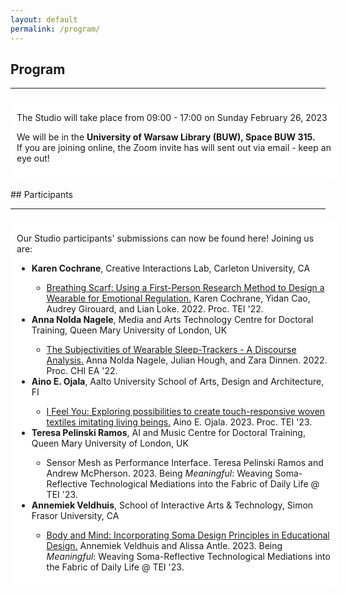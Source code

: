 ```yaml
---
layout: default
permalink: /program/
---
```


## Program
<hr />
<div style="border-radius:15px;-webkit-border-radius:15px;-moz-border-radius:15px;width:100%;float:center;background-color:white;margin-left:0;padding:10px;text-align:left;">
<p>The Studio will take place from 09:00 - 17:00 on Sunday February 26, 2023</p>
<p>We will be in the <strong>University of Warsaw Library (BUW), Space BUW 315.</strong><br>
If you are joining online, the Zoom invite has will sent out via email - keep an eye out!</p>

</div>



<br />
## Participants
<hr />

<div style="border-radius:15px;-webkit-border-radius:15px;-moz-border-radius:15px;width:100%;float:center;background-color:white;margin-left:0;padding:10px;text-align:left;">
<p>Our Studio participants' submissions can now be found here! Joining us are:</p>
	
<ul>
  <li><strong>Karen Cochrane</strong>, Creative Interactions Lab, Carleton University, CA</li> 
      <ul>
      <li><a href="https://doi.org/10.1145/3490149.3501330" target="_blank">Breathing Scarf: Using a First-Person Research Method to Design a Wearable for Emotional Regulation.</a> Karen Cochrane, Yidan Cao, Audrey Girouard, and Lian Loke. 2022. Proc. TEI '22.</li>
    </ul>

  <li><strong>Anna Nolda Nagele</strong>, Media and Arts Technology Centre for Doctoral Training, Queen Mary University of London, UK</li>
      <ul>
      <li><a href="https://doi.org/10.1145/3491101.3519677" target="_blank">The Subjectivities of Wearable Sleep-Trackers - A Discourse Analysis.</a> Anna Nolda Nagele, Julian Hough, and Zara Dinnen. 2022. Proc. CHI EA '22.</li>
    </ul>

  <li><strong>Aino E. Ojala</strong>, Aalto University School of Arts, Design and Architecture, FI</li>
        <ul>
      <li><a href="https://dl.acm.org/doi/10.1145/3569009.3576186" target="_blank">I Feel You: Exploring possibilities to create touch-responsive woven textiles imitating living beings.</a> Aino E. Ojala. 2023. Proc. TEI '23.</li>
    </ul>

  <li><strong>Teresa Pelinski Ramos</strong>, AI and Music Centre for Doctoral Training, Queen Mary University of London, UK</li>
        <ul>
      <!-- <li><a href="">Sensor Mesh as Performance Interface.</a> Teresa Pelinski Ramos, Andrew McPherson. Being <em>Meaningful</em>: Weaving Soma-Reflective Technological Mediations into the Fabric of Daily Life @ TEI '23.</li> -->
            <li>Sensor Mesh as Performance Interface. Teresa Pelinski Ramos and Andrew McPherson. 2023. Being <em>Meaningful</em>: Weaving Soma-Reflective Technological Mediations into the Fabric of Daily Life @ TEI '23.</li>
    </ul>

  <li><strong>Annemiek Veldhuis</strong>, School of Interactive Arts & Technology, Simon Frasor University, CA</li>
        <ul>
      <li><a href="http://meaningfuldesign.github.io/docs/SomaDesignWorkshop_Positionpaper_AnnemiekVeldhuis_Version2.pdf" target="_blank">Body and Mind: Incorporating Soma Design Principles in Educational Design.</a> Annemiek Veldhuis and Alissa Antle. 2023. Being <em>Meaningful</em>: Weaving Soma-Reflective Technological Mediations into the Fabric of Daily Life @ TEI '23.</li>
    </ul>
</ul>
<p>